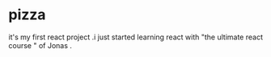 # pizza
it's my first react project .i just started learning react with "the ultimate react course " of Jonas .
